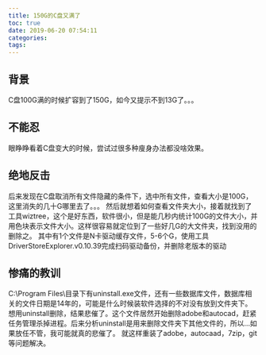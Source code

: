 ```yaml
---
title: 150G的C盘又满了
toc: true
date: 2019-06-20 07:54:11
categories:
tags:
---
```


## 背景
C盘100G满的时候扩容到了150G，如今又提示不到13G了。。。

## 不能忍
眼睁睁看着C盘变大的时候，尝试过很多种廋身办法都没啥效果。

## 绝地反击
后来发现在C盘取消所有文件隐藏的条件下，选中所有文件，查看大小是100G，这里消失的几十G哪里去了。。。
然后就想着如何查看文件夹大小，接着就找到了工具wiztree，这个是好东西，软件很小，但是能几秒内统计100G的文件大小，并用色块表示文件大小。这样很容易就定位到了一些好几G的大文件夹，找到没用的删除之。
其中有1个文件是N卡驱动缓存文件，5-6个G，使用工具DriverStoreExplorer.v0.10.39完成扫码驱动备份，并删除老版本的驱动

## 惨痛的教训
C:\Program Files\目录下有uninstall.exe文件，还有一些数据库文件，数据库相关的文件日期是14年的，可能是什么时候装软件选择的不对没有放到文件夹下。想用uninstall删除，结果悲催了。这个文件居然开始删除adobe和autocad，赶紧任务管理杀掉进程。后来分析uninstall是用来删除文件夹下其他文件的，所以...如果放任不管，我可能就真的悲催了。
就这样重装了adobe，autocaad，7zip，git等问题解决。

